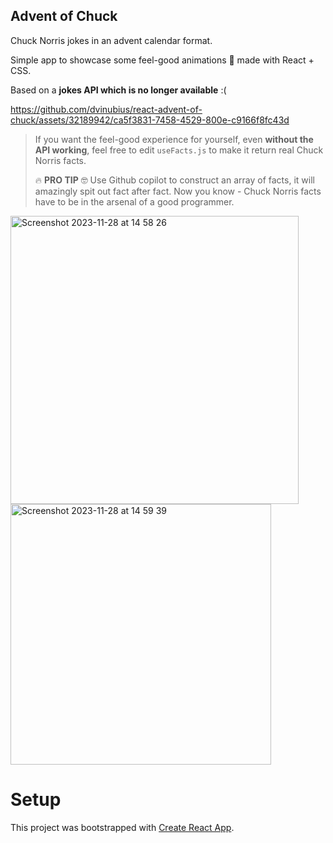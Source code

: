 ## Advent of Chuck

Chuck Norris jokes in an advent calendar format.

Simple app to showcase some feel-good animations 🤩 made with React + CSS.

Based on a **jokes API which is no longer available** :(

https://github.com/dvinubius/react-advent-of-chuck/assets/32189942/ca5f3831-7458-4529-800e-c9166f8fc43d

>
> If you want the feel-good experience for yourself, even **without the API working**, feel free to edit `useFacts.js` to make it return real Chuck Norris facts.
> 
> 🔥 **PRO TIP** 🤓 Use Github copilot to construct an array of facts, it will amazingly spit out fact after fact.
> Now you know - Chuck Norris facts have to be in the arsenal of a good programmer.
>

<img width="461" alt="Screenshot 2023-11-28 at 14 58 26" src="https://github.com/dvinubius/react-advent-of-chuck/assets/32189942/9048e435-dae7-4a2b-a1c3-16d4a6589558">
<img width="417" alt="Screenshot 2023-11-28 at 14 59 39" src="https://github.com/dvinubius/react-advent-of-chuck/assets/32189942/bcfa331e-84e9-42ef-88de-1cad4fb66834">

# Setup

This project was bootstrapped with [Create React App](https://github.com/facebook/create-react-app).
